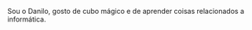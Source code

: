 Sou o Danilo, gosto de cubo mágico e de aprender coisas relacionados a informática.

<!---
Danilo0000000/Danilo0000000 is a ✨ special ✨ repository because its `README.md` (this file) appears on your GitHub profile.
You can click the Preview link to take a look at your changes.
--->
